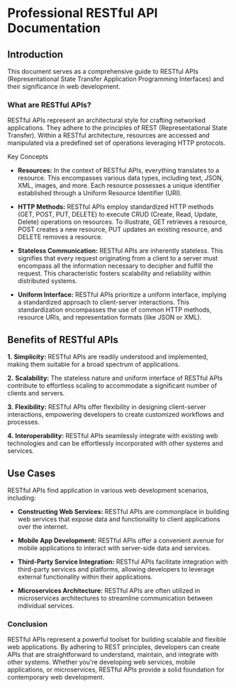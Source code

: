 # Professional RESTful API Documentation

## Introduction

This document serves as a comprehensive guide to RESTful APIs (Representational State Transfer Application Programming Interfaces) and their significance in web development.

### What are RESTful APIs?

RESTful APIs represent an architectural style for crafting networked applications. They adhere to the principles of REST (Representational State Transfer). Within a RESTful architecture, resources are accessed and manipulated via a predefined set of operations leveraging HTTP protocols.

Key Concepts



- __Resources:__ In the context of RESTful APIs, everything translates to a resource. This encompasses various data types, including text, JSON, XML, images, and more. Each resource possesses a unique identifier established through a Uniform Resource Identifier (URI).

- __HTTP Methods:__ RESTful APIs employ standardized HTTP methods (GET, POST, PUT, DELETE) to execute CRUD (Create, Read, Update, Delete) operations on resources. To illustrate, GET retrieves a resource, POST creates a new resource, PUT updates an existing resource, and DELETE removes a resource.

- __Stateless Communication:__ RESTful APIs are inherently stateless. This signifies that every request originating from a client to a server must encompass all the information necessary to decipher and fulfill the request. This characteristic fosters scalability and reliability within distributed systems.

- __Uniform Interface:__ RESTful APIs prioritize a uniform interface, implying a standardized approach to client-server interactions. This standardization encompasses the use of common HTTP methods, resource URIs, and representation formats (like JSON or XML).

## Benefits of RESTful APIs

__1.__ __Simplicity:__ RESTful APIs are readily understood and implemented, making them suitable for a broad spectrum of applications.

__2.__ __Scalability:__ The stateless nature and uniform interface of RESTful APIs contribute to effortless scaling to accommodate a significant number of clients and servers.

__3.__ __Flexibility:__ RESTful APIs offer flexibility in designing client-server interactions, empowering developers to create customized workflows and processes.

__4.__ __Interoperability:__ RESTful APIs seamlessly integrate with existing web technologies and can be effortlessly incorporated with other systems and services.

## Use Cases

RESTful APIs find application in various web development scenarios, including:

- __Constructing Web Services:__ RESTful APIs are commonplace in building web services that expose data and functionality to client applications over the internet.

- __Mobile App Development:__ RESTful APIs offer a convenient avenue for mobile applications to interact with server-side data and services.

- __Third-Party Service Integration:__ RESTful APIs facilitate integration with third-party services and platforms, allowing developers to leverage external functionality within their applications.

- __Microservices Architecture:__ RESTful APIs are often utilized in microservices architectures to streamline communication between individual services.

### Conclusion

RESTful APIs represent a powerful toolset for building scalable and flexible web applications. By adhering to REST principles, developers can create APIs that are straightforward to understand, maintain, and integrate with other systems. Whether you're developing web services, mobile applications, or microservices, RESTful APIs provide a solid foundation for contemporary web development.



